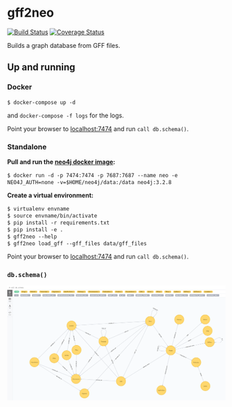 # gff2neo

[![Build Status](https://travis-ci.org/COMBAT-TB/gff2neo.svg?branch=master)](https://travis-ci.org/COMBAT-TB/gff2neo) [![Coverage Status](https://coveralls.io/repos/github/thobalose/gff2neo/badge.svg)](https://coveralls.io/github/thobalose/gff2neo)

Builds a graph database from GFF files.

## Up and running

### Docker

```
$ docker-compose up -d
```
and `docker-compose -f logs` for the logs.

Point your browser to [localhost:7474](http://0.0.0.0:7474) and run `call db.schema()`.

### Standalone

**Pull and run the [neo4j docker image](https://hub.docker.com/_/neo4j/):**

```
$ docker run -d -p 7474:7474 -p 7687:7687 --name neo -e NEO4J_AUTH=none -v=$HOME/neo4j/data:/data neo4j:3.2.8
```

**Create a virtual environment:**

```
$ virtualenv envname
$ source envname/bin/activate
$ pip install -r requirements.txt
$ pip install -e .
$ gff2neo --help
$ gff2neo load_gff --gff_files data/gff_files
```

Point your browser to [localhost:7474](http://localhost:7474]) and run `call db.schema()`.

### `db.schema()`

![Neo4j_IE](./images/dbschema_.png)

